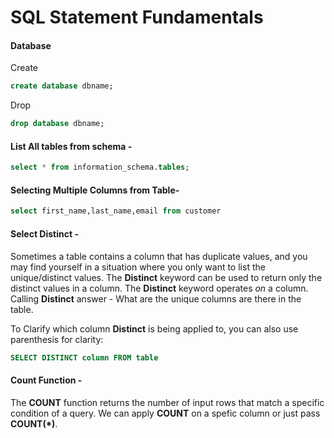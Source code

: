 # SQL Statement Fundamentals

#### Database
Create
```sql
create database dbname;
```
Drop
```sql
drop database dbname;
```

#### List All tables from schema - 

```sql
select * from information_schema.tables;
```

#### Selecting Multiple Columns from Table-

```sql
select first_name,last_name,email from customer
```

#### Select Distinct - 

Sometimes a table contains a column that has duplicate values, and you may find yourself in a situation where you only want to list the unique/distinct values. The __Distinct__ keyword can be used to return only the distinct values in a column.  The __Distinct__ keyword operates _on_ a column. 
Calling __Distinct__ answer - What are the unique columns are there in the table.

To Clarify which column __Distinct__ is being applied to, you can also use parenthesis for clarity:

```sql
SELECT DISTINCT column FROM table
```


#### Count Function - 

The __COUNT__ function returns the number of input rows that match a specific condition of a query. 
We can apply __COUNT__ on a spefic column or just pass __COUNT(*)__. 